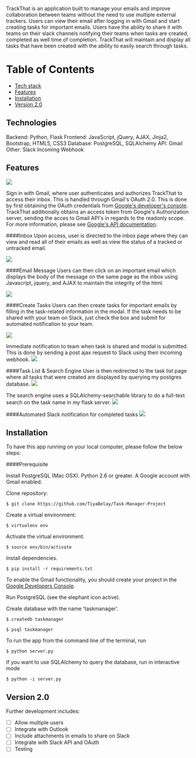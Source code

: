 TrackThat is an application built to manage your emails and improve collaboration between teams without the need to use multiple external trackers. Users can view their email after logging in with Gmail and start creating tasks for important emails. Users have the ability to share it with teams on their slack channels notifying their teams when tasks are created, completed as well time of completion. TrackThat will maintain and display all tasks that have been created with the ability to easily search through tasks. 


# Table of Contents
* [Tech stack](#technologies)
* [Features](#features)
* [Installation](#install)
* [Version 2.0](#future)

## <a name="technologies"></a>Technologies
Backend: Python, Flask
Frontend: JavaScript, jQuery, AJAX, Jinja2, Bootstrap, HTML5, CSS3
Database: PostgreSQL, SQLAlchemy
API: Gmail
Other: Slack Incoming Webhook

## <a name="features"></a>Features

![](https://cloud.githubusercontent.com/assets/18127030/15987140/bd1543be-2fd2-11e6-9258-138393a326b1.png)

Sign in with Gmail, where user authenticates and authorizes TrackThat to access their inbox. This is handled through Gmail's OAuth 2.0. This is done by first obtaining the OAuth credentials from [Google's developer's console](https://console.developers.google.com). TrackThat additionally obtains an access token from Google's Authorization server, sending the acces to Gmail API's in regards to the readonly scope. For more information, please see [Google's API documentation](https://developers.google.com/api-client-library/python/start/get_started).

####Inbox
Upon access, user is directed to the inbox page where they can view and read all of their emails as well as view the status of a tracked or untracked email.

![](https://cloud.githubusercontent.com/assets/18127030/15987223/19cdf562-2fd6-11e6-9d71-b705c9f98465.png)

####Email Message
Users can then click on an important email which displays the body of the message on the same page as the inbox using Javascript, jquery, and AJAX to maintain the integrity of the html.

![](https://cloud.githubusercontent.com/assets/18127030/15987243/a0a205e2-2fd6-11e6-8b8d-a14e54c899b4.png)

####Create Tasks
Users can then create tasks for important emails by filling in the task-related information in the modal. If the task needs to be shared with your team on Slack, just check the box and submit for automated notification to your team.

![](https://cloud.githubusercontent.com/assets/18127030/15987277/ac188102-2fd7-11e6-8832-e8396bc3acc0.png)

Immediate notification to team when task is shared and modal is submitted. This is done by sending a post ajax request to Slack using their incoming webhook.
![](https://cloud.githubusercontent.com/assets/18127030/15987289/299a86de-2fd8-11e6-8503-1d6e80251ba6.png)

####Task List & Search Engine
User is then redirected to the task list page where all tasks that were created are displayed by querying my postgres database.
![](https://cloud.githubusercontent.com/assets/18127030/15987340/da359384-2fd9-11e6-9d0a-2b0352e93fd4.png)

The search engine uses a SQLAlchemy-searchable library to do a full-text search on the task name in my flask server.
![](https://cloud.githubusercontent.com/assets/18127030/15987379/073e0fea-2fdb-11e6-81e2-c0f8b64c0839.png)

####Automated Slack notification for completed tasks
![](https://cloud.githubusercontent.com/assets/18127030/15987582/a0534d52-2fe1-11e6-9104-4a629ef457a0.png)

## <a name="install"></a>Installation

To have this app running on your local computer, please follow the below steps:

####Prerequisite

Install PostgreSQL (Mac OSX).
Python 2.6 or greater.
A Google account with Gmail enabled.


Clone repository:
```
$ git clone https://github.com/TiyaBelay/Task-Manager-Project
```

Create a virtual environment:

```
$ virtualenv env
```
Activate the virtual environment.
```
$ source env/bin/activate
```
Install dependencies.
```
$ pip install -r requirements.txt
```
To enable the Gmail functionality, you should create your project in the [Google Developers Console](https://console.developers.google.com/flows/enableapi?apiid=gmail).

Run PostgreSQL (see the elephant icon active).

Create database with the name 'taskmanager'.
```
$ createdb taskmanager

$ psql taskmanager
```
To run the app from the command line of the terminal, run
```
$ python server.py
```
If you want to use SQLAlchemy to query the database, run in interactive mode
```
$ python -i server.py
```

## <a name="future"></a>Version 2.0

Further development includes:
- [ ] Allow multiple users
- [ ] Integrate with Outlook
- [ ] Include attachments in emails to share on Slack
- [ ] Integrate with Slack API and OAuth
- [ ] Testing
